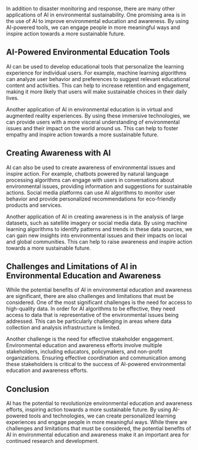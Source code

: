 
In addition to disaster monitoring and response, there are many other applications of AI in environmental sustainability. One promising area is in the use of AI to improve environmental education and awareness. By using AI-powered tools, we can engage people in more meaningful ways and inspire action towards a more sustainable future.

AI-Powered Environmental Education Tools
----------------------------------------

AI can be used to develop educational tools that personalize the learning experience for individual users. For example, machine learning algorithms can analyze user behavior and preferences to suggest relevant educational content and activities. This can help to increase retention and engagement, making it more likely that users will make sustainable choices in their daily lives.

Another application of AI in environmental education is in virtual and augmented reality experiences. By using these immersive technologies, we can provide users with a more visceral understanding of environmental issues and their impact on the world around us. This can help to foster empathy and inspire action towards a more sustainable future.

Creating Awareness with AI
--------------------------

AI can also be used to create awareness of environmental issues and inspire action. For example, chatbots powered by natural language processing algorithms can engage with users in conversations about environmental issues, providing information and suggestions for sustainable actions. Social media platforms can use AI algorithms to monitor user behavior and provide personalized recommendations for eco-friendly products and services.

Another application of AI in creating awareness is in the analysis of large datasets, such as satellite imagery or social media data. By using machine learning algorithms to identify patterns and trends in these data sources, we can gain new insights into environmental issues and their impacts on local and global communities. This can help to raise awareness and inspire action towards a more sustainable future.

Challenges and Limitations of AI in Environmental Education and Awareness
-------------------------------------------------------------------------

While the potential benefits of AI in environmental education and awareness are significant, there are also challenges and limitations that must be considered. One of the most significant challenges is the need for access to high-quality data. In order for AI algorithms to be effective, they need access to data that is representative of the environmental issues being addressed. This can be particularly challenging in areas where data collection and analysis infrastructure is limited.

Another challenge is the need for effective stakeholder engagement. Environmental education and awareness efforts involve multiple stakeholders, including educators, policymakers, and non-profit organizations. Ensuring effective coordination and communication among these stakeholders is critical to the success of AI-powered environmental education and awareness efforts.

Conclusion
----------

AI has the potential to revolutionize environmental education and awareness efforts, inspiring action towards a more sustainable future. By using AI-powered tools and technologies, we can create personalized learning experiences and engage people in more meaningful ways. While there are challenges and limitations that must be considered, the potential benefits of AI in environmental education and awareness make it an important area for continued research and development.
